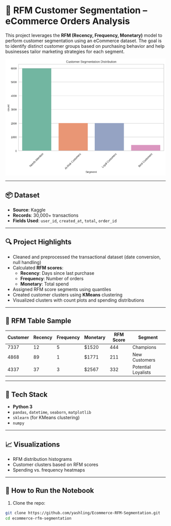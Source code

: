 # 🛒 RFM Customer Segmentation – eCommerce Orders Analysis

This project leverages the **RFM (Recency, Frequency, Monetary)** model to perform customer segmentation using an eCommerce dataset. The goal is to identify distinct customer groups based on purchasing behavior and help businesses tailor marketing strategies for each segment.

![Customer Segmentation Visualization](b3f920a9-b1ca-40b4-b0c1-eaa2e97af032.png) <!-- Add your segmentation chart here -->

---

## 📦 Dataset

- **Source**: Kaggle
- **Records**: 30,000+ transactions
- **Fields Used**: `user_id`, `created_at`, `total`, `order_id`

---

## 🔍 Project Highlights

- Cleaned and preprocessed the transactional dataset (date conversion, null handling)
- Calculated **RFM scores**:
  - **Recency**: Days since last purchase
  - **Frequency**: Number of orders
  - **Monetary**: Total spend
- Assigned RFM score segments using quantiles
- Created customer clusters using **KMeans** clustering
- Visualized clusters with count plots and spending distributions

---

## 🔢 RFM Table Sample

| Customer | Recency | Frequency | Monetary | RFM Score | Segment     |
|----------|---------|-----------|----------|-----------|-------------|
| 7337     | 12      | 5         | \$1520   | 444       | Champions   |
| 4868     | 89      | 1         | \$1771   | 211       | New Customers |
| 4337     | 37      | 3         | \$2567   | 332       | Potential Loyalists |

---

## 🧰 Tech Stack

- **Python 3**
- `pandas`, `datetime`, `seaborn`, `matplotlib`
- `sklearn` (for KMeans clustering)
- `numpy`

---

## 📈 Visualizations

- RFM distribution histograms
- Customer clusters based on RFM scores
- Spending vs. frequency heatmaps


---

## 🧪 How to Run the Notebook

1. Clone the repo:
```bash
git clone https://github.com/yashling/Ecommerce-RFM-Segmentation.git
cd ecommerce-rfm-segmentation
